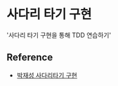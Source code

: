 # 사다리 타기 구현

'사다리 타기 구현을 통해 TDD 연습하기'

## Reference
- [박재성 사다리타기 구현](https://www.youtube.com/watch?v=kHyS413ZEEs)

